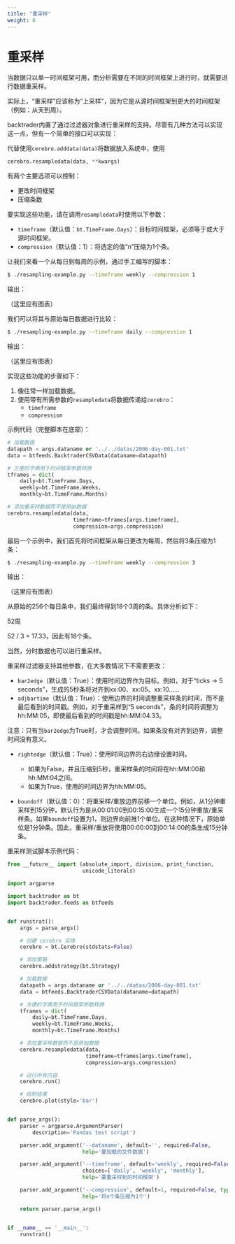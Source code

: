 ```yaml
---
title: "重采样"
weight: 6
---
```


# 重采样

当数据只以单一时间框架可用，而分析需要在不同的时间框架上进行时，就需要进行数据重采样。

实际上，“重采样”应该称为“上采样”，因为它是从源时间框架到更大的时间框架（例如：从天到周）。

backtrader内置了通过过滤器对象进行重采样的支持。尽管有几种方法可以实现这一点，但有一个简单的接口可以实现：

代替使用`cerebro.adddata(data)`将数据放入系统中，使用

```python
cerebro.resampledata(data, **kwargs)
```

有两个主要选项可以控制：

- 更改时间框架
- 压缩条数

要实现这些功能，请在调用`resampledata`时使用以下参数：

- `timeframe`（默认值：`bt.TimeFrame.Days`）：目标时间框架，必须等于或大于源时间框架。
- `compression`（默认值：1）：将选定的值“n”压缩为1个条。

让我们来看一个从每日到每周的示例，通过手工编写的脚本：

```bash
$ ./resampling-example.py --timeframe weekly --compression 1
```

输出：

（这里应有图表）

我们可以将其与原始每日数据进行比较：

```bash
$ ./resampling-example.py --timeframe daily --compression 1
```

输出：

（这里应有图表）

实现这些功能的步骤如下：

1. 像往常一样加载数据。
2. 使用带有所需参数的`resampledata`将数据传递给`cerebro`：
   - `timeframe`
   - `compression`

示例代码（完整脚本在底部）：

```python
# 加载数据
datapath = args.dataname or '../../datas/2006-day-001.txt'
data = btfeeds.BacktraderCSVData(dataname=datapath)

# 方便的字典用于时间框架参数转换
tframes = dict(
    daily=bt.TimeFrame.Days,
    weekly=bt.TimeFrame.Weeks,
    monthly=bt.TimeFrame.Months)

# 添加重采样数据而不是原始数据
cerebro.resampledata(data,
                     timeframe=tframes[args.timeframe],
                     compression=args.compression)
```

最后一个示例中，我们首先将时间框架从每日更改为每周，然后将3条压缩为1条：

```bash
$ ./resampling-example.py --timeframe weekly --compression 3
```

输出：

（这里应有图表）

从原始的256个每日条中，我们最终得到18个3周的条。具体分析如下：

52周

52 / 3 = 17.33，因此有18个条。

当然，分时数据也可以进行重采样。

重采样过滤器支持其他参数，在大多数情况下不需要更改：

- `bar2edge`（默认值：True）：使用时间边界作为目标。例如，对于“ticks -> 5 seconds”，生成的5秒条将对齐到xx:00、xx:05、xx:10……
- `adjbartime`（默认值：True）：使用边界的时间调整重采样条的时间，而不是最后看到的时间戳。例如，对于重采样到“5 seconds”，条的时间将调整为hh:MM:05，即使最后看到的时间戳是hh:MM:04.33。

注意：只有当`bar2edge`为True时，才会调整时间。如果条没有对齐到边界，调整时间没有意义。

- `rightedge`（默认值：True）：使用时间边界的右边缘设置时间。

  - 如果为False，并且压缩到5秒，重采样条的时间将在hh:MM:00和hh:MM:04之间。
  - 如果为True，使用的时间边界为hh:MM:05。

- `boundoff`（默认值：0）：将重采样/重放边界前移一个单位。例如，从1分钟重采样到15分钟，默认行为是从00:01:00到00:15:00生成一个15分钟重放/重采样条。如果`boundoff`设置为1，则边界向前推1个单位。在这种情况下，原始单位是1分钟条。因此，重采样/重放将使用00:00:00到00:14:00的条生成15分钟条。

重采样测试脚本示例代码：

```python
from __future__ import (absolute_import, division, print_function,
                        unicode_literals)

import argparse

import backtrader as bt
import backtrader.feeds as btfeeds


def runstrat():
    args = parse_args()

    # 创建 cerebro 实体
    cerebro = bt.Cerebro(stdstats=False)

    # 添加策略
    cerebro.addstrategy(bt.Strategy)

    # 加载数据
    datapath = args.dataname or '../../datas/2006-day-001.txt'
    data = btfeeds.BacktraderCSVData(dataname=datapath)

    # 方便的字典用于时间框架参数转换
    tframes = dict(
        daily=bt.TimeFrame.Days,
        weekly=bt.TimeFrame.Weeks,
        monthly=bt.TimeFrame.Months)

    # 添加重采样数据而不是原始数据
    cerebro.resampledata(data,
                         timeframe=tframes[args.timeframe],
                         compression=args.compression)

    # 运行所有内容
    cerebro.run()

    # 绘制结果
    cerebro.plot(style='bar')


def parse_args():
    parser = argparse.ArgumentParser(
        description='Pandas test script')

    parser.add_argument('--dataname', default='', required=False,
                        help='要加载的文件数据')

    parser.add_argument('--timeframe', default='weekly', required=False,
                        choices=['daily', 'weekly', 'monthly'],
                        help='要重采样到的时间框架')

    parser.add_argument('--compression', default=1, required=False, type=int,
                        help='将n个条压缩为1个')

    return parser.parse_args()


if __name__ == '__main__':
    runstrat()
```
